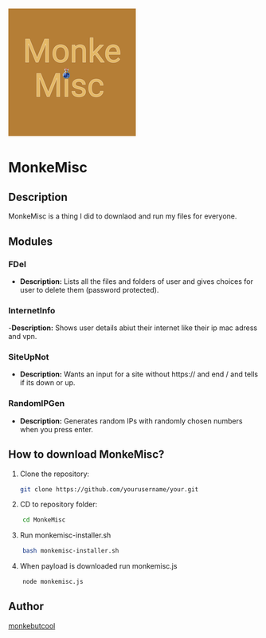 # ![MonkeMisc](monkemisc.png)  
# MonkeMisc

## Description
MonkeMisc is a thing I did to downlaod and run my files for everyone.

## Modules
### FDel
- **Description:** Lists all the files and folders of user and gives choices for user to delete them (password protected).

### InternetInfo
-**Description:** Shows user details abiut their internet like their ip mac adress and vpn.


### SiteUpNot
- **Description:** Wants an input for a site without https:// and end / and tells if its down or up.

### RandomIPGen
- **Description:** Generates random IPs with randomly chosen numbers when you press enter.

## How to download MonkeMisc?
1. Clone the repository:
    ```bash
    git clone https://github.com/yourusername/your.git
    ```
    
2. CD to repository folder:
```bash
    cd MonkeMisc
```

3. Run monkemisc-installer.sh
```bash
    bash monkemisc-installer.sh
```

4. When payload is downloaded run monkemisc.js
```bash
    node monkemisc.js
```

## Author
[monkebutcool](https://github.com/monkebutcool/)

